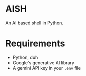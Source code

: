 # AISH
An AI based shell in Python.

# Requirements
* Python, duh
* Google's generative AI library
* A gemini API key in your ``.env`` file